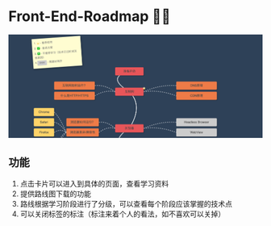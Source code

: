 # Front-End-Roadmap 🧶🦌

![](./demo.png)

## 功能

1. 点击卡片可以进入到具体的页面，查看学习资料
2. 提供路线图下载的功能
3. 路线根据学习阶段进行了分级，可以查看每个阶段应该掌握的技术点
4. 可以关闭标签的标注（标注来着个人的看法，如不喜欢可以关掉）
